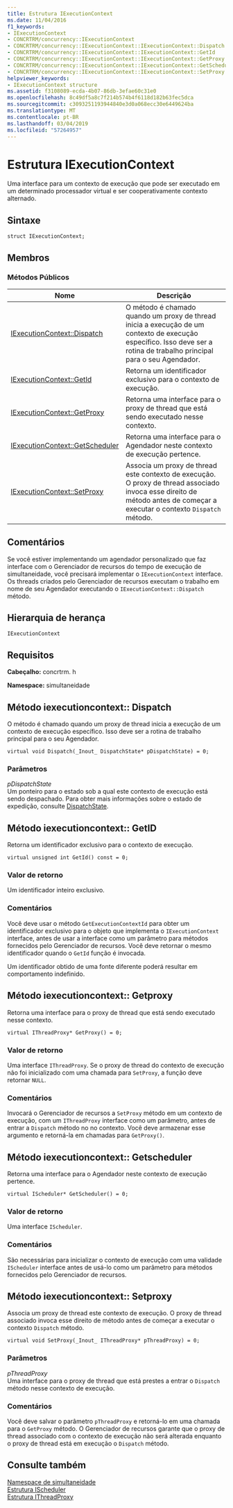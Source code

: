 ```yaml
---
title: Estrutura IExecutionContext
ms.date: 11/04/2016
f1_keywords:
- IExecutionContext
- CONCRTRM/concurrency::IExecutionContext
- CONCRTRM/concurrency::IExecutionContext::IExecutionContext::Dispatch
- CONCRTRM/concurrency::IExecutionContext::IExecutionContext::GetId
- CONCRTRM/concurrency::IExecutionContext::IExecutionContext::GetProxy
- CONCRTRM/concurrency::IExecutionContext::IExecutionContext::GetScheduler
- CONCRTRM/concurrency::IExecutionContext::IExecutionContext::SetProxy
helpviewer_keywords:
- IExecutionContext structure
ms.assetid: f3108089-ecda-4b07-86db-3efae60c31e0
ms.openlocfilehash: 8c49df5a8c7f214b574b4f6118d182b63fec5dca
ms.sourcegitcommit: c3093251193944840e3d0a068ecc30e6449624ba
ms.translationtype: MT
ms.contentlocale: pt-BR
ms.lasthandoff: 03/04/2019
ms.locfileid: "57264957"
---
```

# <a name="iexecutioncontext-structure"></a>Estrutura IExecutionContext

Uma interface para um contexto de execução que pode ser executado em um determinado processador virtual e ser cooperativamente contexto alternado.

## <a name="syntax"></a>Sintaxe

```
struct IExecutionContext;
```

## <a name="members"></a>Membros

### <a name="public-methods"></a>Métodos Públicos

|Nome|Descrição|
|----------|-----------------|
|[IExecutionContext::Dispatch](#dispatch)|O método é chamado quando um proxy de thread inicia a execução de um contexto de execução específico. Isso deve ser a rotina de trabalho principal para o seu Agendador.|
|[IExecutionContext::GetId](#getid)|Retorna um identificador exclusivo para o contexto de execução.|
|[IExecutionContext::GetProxy](#getproxy)|Retorna uma interface para o proxy de thread que está sendo executado nesse contexto.|
|[IExecutionContext::GetScheduler](#getscheduler)|Retorna uma interface para o Agendador neste contexto de execução pertence.|
|[IExecutionContext::SetProxy](#setproxy)|Associa um proxy de thread este contexto de execução. O proxy de thread associado invoca esse direito de método antes de começar a executar o contexto `Dispatch` método.|

## <a name="remarks"></a>Comentários

Se você estiver implementando um agendador personalizado que faz interface com o Gerenciador de recursos do tempo de execução de simultaneidade, você precisará implementar o `IExecutionContext` interface. Os threads criados pelo Gerenciador de recursos executam o trabalho em nome de seu Agendador executando o `IExecutionContext::Dispatch` método.

## <a name="inheritance-hierarchy"></a>Hierarquia de herança

`IExecutionContext`

## <a name="requirements"></a>Requisitos

**Cabeçalho:** concrtrm. h

**Namespace:** simultaneidade

##  <a name="dispatch"></a>  Método iexecutioncontext:: Dispatch

O método é chamado quando um proxy de thread inicia a execução de um contexto de execução específico. Isso deve ser a rotina de trabalho principal para o seu Agendador.

```
virtual void Dispatch(_Inout_ DispatchState* pDispatchState) = 0;
```

### <a name="parameters"></a>Parâmetros

*pDispatchState*<br/>
Um ponteiro para o estado sob a qual este contexto de execução está sendo despachado. Para obter mais informações sobre o estado de expedição, consulte [DispatchState](dispatchstate-structure.md).

##  <a name="getid"></a>  Método iexecutioncontext:: GetID

Retorna um identificador exclusivo para o contexto de execução.

```
virtual unsigned int GetId() const = 0;
```

### <a name="return-value"></a>Valor de retorno

Um identificador inteiro exclusivo.

### <a name="remarks"></a>Comentários

Você deve usar o método `GetExecutionContextId` para obter um identificador exclusivo para o objeto que implementa o `IExecutionContext` interface, antes de usar a interface como um parâmetro para métodos fornecidos pelo Gerenciador de recursos. Você deve retornar o mesmo identificador quando o `GetId` função é invocada.

Um identificador obtido de uma fonte diferente poderá resultar em comportamento indefinido.

##  <a name="getproxy"></a>  Método iexecutioncontext:: Getproxy

Retorna uma interface para o proxy de thread que está sendo executado nesse contexto.

```
virtual IThreadProxy* GetProxy() = 0;
```

### <a name="return-value"></a>Valor de retorno

Uma interface `IThreadProxy`. Se o proxy de thread do contexto de execução não foi inicializado com uma chamada para `SetProxy`, a função deve retornar `NULL`.

### <a name="remarks"></a>Comentários

Invocará o Gerenciador de recursos a `SetProxy` método em um contexto de execução, com um `IThreadProxy` interface como um parâmetro, antes de entrar a `Dispatch` método no no contexto. Você deve armazenar esse argumento e retorná-la em chamadas para `GetProxy()`.

##  <a name="getscheduler"></a>  Método iexecutioncontext:: Getscheduler

Retorna uma interface para o Agendador neste contexto de execução pertence.

```
virtual IScheduler* GetScheduler() = 0;
```

### <a name="return-value"></a>Valor de retorno

Uma interface `IScheduler`.

### <a name="remarks"></a>Comentários

São necessárias para inicializar o contexto de execução com uma validade `IScheduler` interface antes de usá-lo como um parâmetro para métodos fornecidos pelo Gerenciador de recursos.

##  <a name="setproxy"></a>  Método iexecutioncontext:: Setproxy

Associa um proxy de thread este contexto de execução. O proxy de thread associado invoca esse direito de método antes de começar a executar o contexto `Dispatch` método.

```
virtual void SetProxy(_Inout_ IThreadProxy* pThreadProxy) = 0;
```

### <a name="parameters"></a>Parâmetros

*pThreadProxy*<br/>
Uma interface para o proxy de thread que está prestes a entrar o `Dispatch` método nesse contexto de execução.

### <a name="remarks"></a>Comentários

Você deve salvar o parâmetro `pThreadProxy` e retorná-lo em uma chamada para o `GetProxy` método. O Gerenciador de recursos garante que o proxy de thread associado com o contexto de execução não será alterada enquanto o proxy de thread está em execução o `Dispatch` método.

## <a name="see-also"></a>Consulte também

[Namespace de simultaneidade](concurrency-namespace.md)<br/>
[Estrutura IScheduler](ischeduler-structure.md)<br/>
[Estrutura IThreadProxy](ithreadproxy-structure.md)

